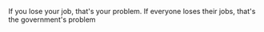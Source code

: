 If you lose your job, that's your problem. If everyone loses their jobs, that's the government's problem

